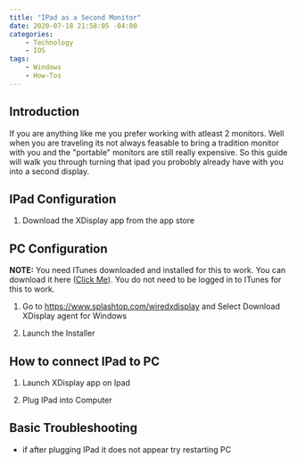 ```yaml
---
title: "IPad as a Second Monitor"
date: 2020-07-18 21:58:05 -04:00
categories:
    - Technology
    - IOS
tags:
    - Windows
    - How-Tos
---
```

## Introduction
If you are anything like me you prefer working with atleast 2 monitors. Well when you are traveling its not always feasable to bring a tradition monitor with you and the "portable" monitors are still really expensive. So this guide will walk you through turning that ipad you probobly already have with you into a second display.

## IPad Configuration
1. Download the XDisplay app from the app store

## PC Configuration
__NOTE:__ You need ITunes downloaded and installed for this to work. You can download it here ([Click Me](https://www.apple.com/itunes/)). You do not need to be logged in to ITunes for this to work.
1. Go to https://www.splashtop.com/wiredxdisplay and Select Download XDisplay agent for Windows

2. Launch the Installer

## How to connect IPad to PC
1. Launch XDisplay app on Ipad

2. Plug IPad into Computer 

## Basic Troubleshooting
* if after plugging IPad it does not appear try restarting PC